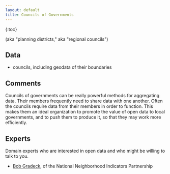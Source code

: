 ```yaml
---
layout: default
title: Councils of Governments
---
```


{:toc}

(aka "planning districts," aka "regional councils")

## Data

* councils, including geodata of their boundaries

## Comments

Councils of governments can be really powerful methods for aggregating data. Their members frequently need to share data with one another. Often the councils require data from their members in order to function. This makes them an ideal organization to promote the value of open data to local governments, and to push them to produce it, so that they may work more efficiently.

## Experts

Domain experts who are interested in open data and who might be willing to talk to you.

* [Bob Gradeck](http://www.neighborhoodindicators.org/partners/directory/bob-gradeck), of the National Neighborhood Indicators Partnership
